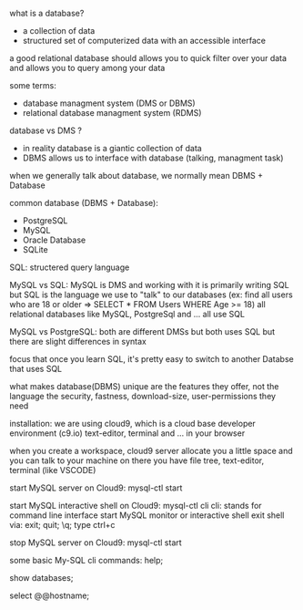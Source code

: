 what is a database?
- a collection of data
- structured set of computerized data with an accessible interface

a good relational database should allows
you to quick filter over your data and allows 
you to query among your data

some terms:
- database managment system (DMS or DBMS)
- relational database managment system (RDMS)

database vs DMS ?
- in reality database is a giantic collection of data 
- DBMS allows us to interface with database (talking, managment task)

when we generally talk about database, we normally mean DBMS + Database

common database (DBMS + Database):
- PostgreSQL
- MySQL
- Oracle Database 
- SQLite

SQL: structered query language

MySQL vs SQL:
MySQL is DMS and working with it is primarily writing SQL
but SQL is the language we use to "talk" to our databases 
(ex: find all users who are 18 or older => SELECT * FROM Users WHERE Age >= 18)
all relational databases like MySQL, PostgreSql and ... all use SQL

MySQL vs PostgreSQL:
both are different DMSs but both uses SQL
but there are slight differences in syntax

focus that once you learn SQL, it's pretty easy to switch
to another Databse that uses SQL

what makes database(DBMS) unique are the features they offer, not the language
the security, fastness, download-size, user-permissions they need

installation:
we are using cloud9, which is a cloud base developer environment (c9.io)
text-editor, terminal and ... in your browser

when you create a workspace, cloud9 server allocate you
a little space and you can talk to your machine on there
you have file tree, text-editor, terminal (like VSCODE)

start MySQL server on Cloud9: mysql-ctl start

start MySQL interactive shell on Cloud9: mysql-ctl cli
cli: stands for command line interface
start MySQL monitor or interactive shell
exit shell via: exit; quit; \q; type ctrl+c

stop MySQL server on Cloud9: mysql-ctl start

some basic My-SQL cli commands:
help;

show databases;

select @@hostname;